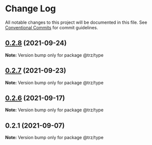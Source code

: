 # Change Log

All notable changes to this project will be documented in this file.
See [Conventional Commits](https://conventionalcommits.org) for commit guidelines.

## [0.2.8](https://github.com/chenzhenyuan/trz/compare/@trz/type@0.2.7...@trz/type@0.2.8) (2021-09-24)

**Note:** Version bump only for package @trz/type





## [0.2.7](https://github.com/chenzhenyuan/trz/compare/@trz/type@0.2.1...@trz/type@0.2.7) (2021-09-23)

**Note:** Version bump only for package @trz/type





## [0.2.6](https://github.com/chenzhenyuan/trz/compare/@trz/type@0.2.1...@trz/type@0.2.6) (2021-09-17)

**Note:** Version bump only for package @trz/type





## 0.2.1 (2021-09-07)

**Note:** Version bump only for package @trz/type
